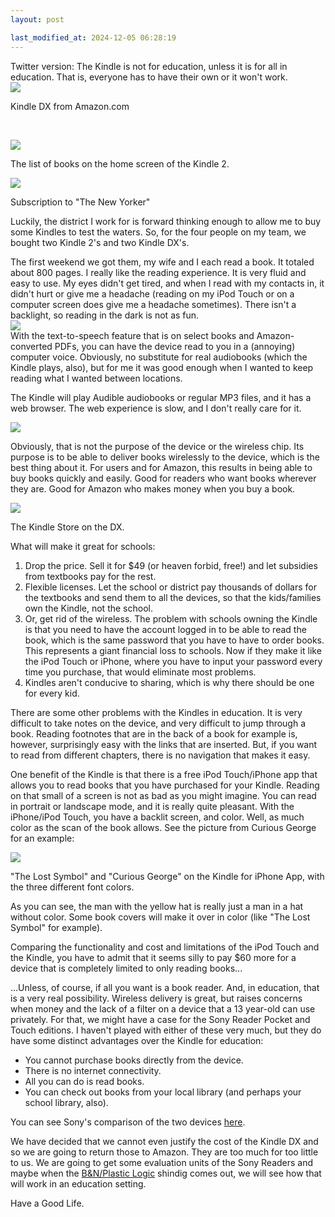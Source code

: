 ```yaml
---
layout: post

last_modified_at: 2024-12-05 06:28:19
---
```

  

[](http://1.bp.blogspot.com/_wrorMsBZYW0/StP6ulm50kI/AAAAAAAABBE/yHObBBsblhg/s1600-h/Kindle.jpg)Twitter version: The Kindle is not for education, unless it is for all in education. That is, everyone has to have their own or it won't work.  
[![](http://3.bp.blogspot.com/_wrorMsBZYW0/StOzrIoZYHI/AAAAAAAABAM/zHYptVQGQWE/s400/Kindle.png)](http://3.bp.blogspot.com/_wrorMsBZYW0/StOzrIoZYHI/AAAAAAAABAM/zHYptVQGQWE/s1600-h/Kindle.png)

Kindle DX from Amazon.com

  

[  
](http://1.bp.blogspot.com/_wrorMsBZYW0/StOxzFq_FYI/AAAAAAAABAE/pM2Trfd4T7I/s1600-h/screen_shot-10733.gif)

[![](http://2.bp.blogspot.com/_wrorMsBZYW0/StOxyqKSN7I/AAAAAAAAA_8/5kM1xMqivQU/s400/screen_shot-50408.gif)](http://2.bp.blogspot.com/_wrorMsBZYW0/StOxyqKSN7I/AAAAAAAAA_8/5kM1xMqivQU/s1600-h/screen_shot-50408.gif)

The list of books on the home screen of the Kindle 2.

[![](http://4.bp.blogspot.com/_wrorMsBZYW0/StOxyXXRH_I/AAAAAAAAA_0/31rLFI-ZxxU/s400/screen_shot-50407.gif)](http://4.bp.blogspot.com/_wrorMsBZYW0/StOxyXXRH_I/AAAAAAAAA_0/31rLFI-ZxxU/s1600-h/screen_shot-50407.gif)

Subscription to "The New Yorker"

Luckily, the district I work for is forward thinking enough to allow me to buy some Kindles to test the waters. So, for the four people on my team, we bought two Kindle 2's and two Kindle DX's.  
  
The first weekend we got them, my wife and I each read a book. It totaled about 800 pages. I really like the reading experience. It is very fluid and easy to use. My eyes didn't get tired, and when I read with my contacts in, it didn't hurt or give me a headache (reading on my iPod Touch or on a computer screen does give me a headache sometimes). There isn't a backlight, so reading in the dark is not as fun.  
[![](http://1.bp.blogspot.com/_wrorMsBZYW0/StPlNEiXJbI/AAAAAAAABAk/UbZxGNNsV9Y/s400/screen_shot-11373.gif)](http://1.bp.blogspot.com/_wrorMsBZYW0/StPlNEiXJbI/AAAAAAAABAk/UbZxGNNsV9Y/s1600-h/screen_shot-11373.gif)  
With the text-to-speech feature that is on select books and Amazon-converted PDFs, you can have the device read to you in a (annoying) computer voice. Obviously, no substitute for real audiobooks (which the Kindle plays, also), but for me it was good enough when I wanted to keep reading what I wanted between locations.

  

The Kindle will play Audible audiobooks or regular MP3 files, and it has a web browser. The web experience is slow, and I don't really care for it.

  

[![](http://1.bp.blogspot.com/_wrorMsBZYW0/StPlMqPx7wI/AAAAAAAABAc/l4YihG7TE1E/s400/screen_shot-11372.gif)](http://1.bp.blogspot.com/_wrorMsBZYW0/StPlMqPx7wI/AAAAAAAABAc/l4YihG7TE1E/s1600-h/screen_shot-11372.gif)

Obviously, that is not the purpose of the device or the wireless chip. Its purpose is to be able to deliver books wirelessly to the device, which is the best thing about it. For users and for Amazon, this results in being able to buy books quickly and easily. Good for readers who want books wherever they are. Good for Amazon who makes money when you buy a book.

  

[![](http://1.bp.blogspot.com/_wrorMsBZYW0/StOxzFq_FYI/AAAAAAAABAE/pM2Trfd4T7I/s400/screen_shot-10733.gif)](http://1.bp.blogspot.com/_wrorMsBZYW0/StOxzFq_FYI/AAAAAAAABAE/pM2Trfd4T7I/s1600-h/screen_shot-10733.gif)

The Kindle Store on the DX.

[](http://1.bp.blogspot.com/_wrorMsBZYW0/StPlMqPx7wI/AAAAAAAABAc/l4YihG7TE1E/s1600-h/screen_shot-11372.gif)

  

What will make it great for schools:

1.  Drop the price. Sell it for $49 (or heaven forbid, free!) and let subsidies from textbooks pay for the rest.
2.  Flexible licenses. Let the school or district pay thousands of dollars for the textbooks and send them to all the devices, so that the kids/families own the Kindle, not the school.
3.  Or, get rid of the wireless. The problem with schools owning the Kindle is that you need to have the account logged in to be able to read the book, which is the same password that you have to have to order books. This represents a giant financial loss to schools. Now if they make it like the iPod Touch or iPhone, where you have to input your password every time you purchase, that would eliminate most problems.
4.  Kindles aren't conducive to sharing, which is why there should be one for every kid.

There are some other problems with the Kindles in education. It is very difficult to take notes on the device, and very difficult to jump through a book. Reading footnotes that are in the back of a book for example is, however, surprisingly easy with the links that are inserted. But, if you want to read from different chapters, there is no navigation that makes it easy.

  

One benefit of the Kindle is that there is a free iPod Touch/iPhone app that allows you to read books that you have purchased for your Kindle. Reading on that small of a screen is not as bad as you might imagine. You can read in portrait or landscape mode, and it is really quite pleasant. With the iPhone/iPod Touch, you have a backlit screen, and color. Well, as much color as the scan of the book allows. See the picture from Curious George for an example:

  

![](http://1.bp.blogspot.com/_wrorMsBZYW0/StP6ulm50kI/AAAAAAAABBE/yHObBBsblhg/s400/Kindle.jpg)

  
"The Lost Symbol" and "Curious George" on the Kindle for iPhone App, with the three different font colors.

  

As you can see, the man with the yellow hat is really just a man in a hat without color. Some book covers will make it over in color (like "The Lost Symbol" for example).

  

Comparing the functionality and cost and limitations of the iPod Touch and the Kindle, you have to admit that it seems silly to pay $60 more for a device that is completely limited to only reading books...

  

...Unless, of course, if all you want is a book reader. And, in education, that is a very real possibility. Wireless delivery is great, but raises concerns when money and the lack of a filter on a device that a 13 year-old can use privately. For that, we might have a case for the Sony Reader Pocket and Touch editions. I haven't played with either of these very much, but they do have some distinct advantages over the Kindle for education:

*   You cannot purchase books directly from the device.
*   There is no internet connectivity.
*   All you can do is read books.
*   You can check out books from your local library (and perhaps your school library, also).

You can see Sony's comparison of the two devices [here](http://www.sonystyle.com/webapp/wcs/stores/servlet/ContentDisplayView?hideHeaderFooter=false&storeId=10151&catalogId=10551&langId=-1&cmsId=reader_kindle_comparison).

  

We have decided that we cannot even justify the cost of the Kindle DX and so we are going to return those to Amazon. They are too much for too little to us. We are going to get some evaluation units of the Sony Readers and maybe when the [B&N/Plastic Logic](http://www.engadget.com/2009/10/09/barnes-and-noble-confirms-color-plastic-logic-e-book-reader-fo/) shindig comes out, we will see how that will work in an education setting.

  

Have a Good Life.
